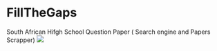 # FillTheGaps
South African Hifgh School Question Paper ( Search engine and Papers Scrapper)
<img src="http://fillthegaps.xyz/fillthegap/fillthegaps.jpg">
